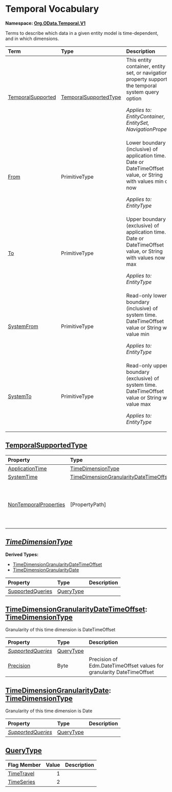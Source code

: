 # Temporal Vocabulary
**Namespace: [Org.OData.Temporal.V1](Org.OData.Temporal.V1.xml)**

Terms to describe which data in a given entity model is time-dependent, and in which dimensions.

Term|Type|Description
:---|:---|:----------
[TemporalSupported](Org.OData.Temporal.V1.xml#L73)|[TemporalSupportedType](#TemporalSupportedType)|<a name="TemporalSupported"></a>This entity container, entity set, or navigation property supports the temporal system query option<p>*Applies to: EntityContainer, EntitySet, NavigationProperty*</p>
[From](Org.OData.Temporal.V1.xml#L110)|PrimitiveType|<a name="From"></a>Lower boundary (inclusive) of application time. Date or DateTimeOffset value, or String with values min or now<p>*Applies to: EntityType*</p>
[To](Org.OData.Temporal.V1.xml#L115)|PrimitiveType|<a name="To"></a>Upper boundary (exclusive) of application time. Date or DateTimeOffset value, or String with values now or max<p>*Applies to: EntityType*</p>
[SystemFrom](Org.OData.Temporal.V1.xml#L120)|PrimitiveType|<a name="SystemFrom"></a>Read-only lower boundary (inclusive) of system time. DateTimeOffset value or String with value min<p>*Applies to: EntityType*</p>
[SystemTo](Org.OData.Temporal.V1.xml#L125)|PrimitiveType|<a name="SystemTo"></a>Read-only upper boundary (exclusive) of system time. DateTimeOffset value or String with value max<p>*Applies to: EntityType*</p>

## <a name="TemporalSupportedType"></a>[TemporalSupportedType](Org.OData.Temporal.V1.xml#L79)


Property|Type|Description
:-------|:---|:----------
[ApplicationTime](Org.OData.Temporal.V1.xml#L80)|[TimeDimensionType](#TimeDimensionType)|
[SystemTime](Org.OData.Temporal.V1.xml#L81)|[TimeDimensionGranularityDateTimeOffset](#TimeDimensionGranularityDateTimeOffset)|
[NonTemporalProperties](Org.OData.Temporal.V1.xml#L82)|\[PropertyPath\]|Properties whose value changes over time are not tracked

## <a name="TimeDimensionType"></a>[*TimeDimensionType*](Org.OData.Temporal.V1.xml#L87)


**Derived Types:**
- [TimeDimensionGranularityDateTimeOffset](#TimeDimensionGranularityDateTimeOffset)
- [TimeDimensionGranularityDate](#TimeDimensionGranularityDate)

Property|Type|Description
:-------|:---|:----------
[SupportedQueries](Org.OData.Temporal.V1.xml#L88)|[QueryType](#QueryType)|

## <a name="TimeDimensionGranularityDateTimeOffset"></a>[TimeDimensionGranularityDateTimeOffset](Org.OData.Temporal.V1.xml#L91): [TimeDimensionType](#TimeDimensionType)
Granularity of this time dimension is DateTimeOffset

Property|Type|Description
:-------|:---|:----------
[*SupportedQueries*](Org.OData.Temporal.V1.xml#L88)|[QueryType](#QueryType)|
[Precision](Org.OData.Temporal.V1.xml#L93)|Byte|Precision of Edm.DateTimeOffset values for granularity DateTimeOffset

## <a name="TimeDimensionGranularityDate"></a>[TimeDimensionGranularityDate](Org.OData.Temporal.V1.xml#L98): [TimeDimensionType](#TimeDimensionType)
Granularity of this time dimension is Date

Property|Type|Description
:-------|:---|:----------
[*SupportedQueries*](Org.OData.Temporal.V1.xml#L88)|[QueryType](#QueryType)|

## <a name="QueryType"></a>[QueryType](Org.OData.Temporal.V1.xml#L102)


Flag Member|Value|Description
:-----|----:|:----------
[TimeTravel](Org.OData.Temporal.V1.xml#L103)|1|
[TimeSeries](Org.OData.Temporal.V1.xml#L104)|2|
